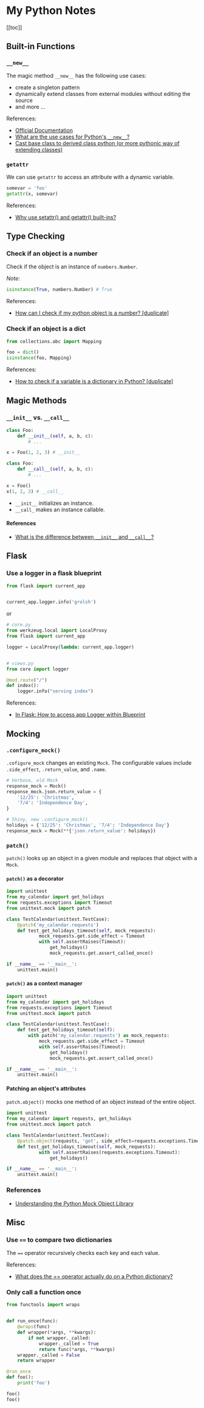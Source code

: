 # My Python Notes

[[toc]]

## Built-in Functions

### `__new__`

The magic method `__new__` has the following use cases:

- create a singleton pattern
- dynamically extend classes from external modules without editing the source
- and more ...

References:

- [Official Documentation](https://docs.python.org/3.7/reference/datamodel.html#object.__new__)
- [What are the use cases for Python's `__new__`?
](https://stackoverflow.com/questions/12835176/what-are-the-use-cases-for-pythons-new)
- [Cast base class to derived class python (or more pythonic way of extending classes)](https://stackoverflow.com/questions/3464061/cast-base-class-to-derived-class-python-or-more-pythonic-way-of-extending-class/4714744#4714744)

### `getattr`

We can use `getattr` to access an attribute with a dynamic variable.

```python
somevar = 'foo'
getattr(x, somevar)
```

References:

- [Why use setattr() and getattr() built-ins?](https://stackoverflow.com/a/19123719)

## Type Checking

### Check if an object is a number

Check if the object is an instance of `numbers.Number`.

_Note_:

```python
isinstance(True, numbers.Number) # True
```

References:

- [How can I check if my python object is a number? [duplicate]
](https://stackoverflow.com/questions/4187185/how-can-i-check-if-my-python-object-is-a-number)

### Check if an object is a dict

```python
from collections.abc import Mapping

foo = dict()
isinstance(foo, Mapping)
```

References:

- [How to check if a variable is a dictionary in Python? [duplicate]](https://stackoverflow.com/questions/25231989/how-to-check-if-a-variable-is-a-dictionary-in-python)

## Magic Methods

### `__init__` vs. `__call__`

```python
class Foo:
    def __init__(self, a, b, c):
        # ...

x = Foo(1, 2, 3) # __init__
```

```python
class Foo:
    def __call__(self, a, b, c):
        # ...

x = Foo()
x(1, 2, 3) # __call__
```

- `__init__` initializes an instance.
- `__call_` makes an instance callable.

#### References

- [What is the difference between `__init__` and `__call__`?](https://stackoverflow.com/questions/9663562/what-is-the-difference-between-init-and-call)

## Flask

### Use a logger in a flask blueprint

```python
from flask import current_app


current_app.logger.info('grolsh')
```

or

```python
# core.py
from werkzeug.local import LocalProxy
from flask import current_app

logger = LocalProxy(lambda: current_app.logger)


# views.py
from core import logger

@mod.route("/")
def index():
    logger.info("serving index")
```

References:

- [In Flask: How to access app Logger within Blueprint
](https://stackoverflow.com/questions/16994174/in-flask-how-to-access-app-logger-within-blueprint)

## Mocking

### `.configure_mock()`

`.cofigure_mock` changes an existing `Mock`. The configurable values include `.side_effect`, `.return_value`, and `.name`.

```python
# Verbose, old Mock
response_mock = Mock()
response_mock.json.return_value = {
    '12/25': 'Christmas',
    '7/4': 'Independence Day',
}

# Shiny, new .configure_mock()
holidays = {'12/25': 'Christmas', '7/4': 'Independence Day'}
response_mock = Mock(**{'json.return_value': holidays})
```

### `patch()`

`patch()` looks up an object in a given module and replaces that object with a `Mock`.

#### `patch()` as a decorator

```python
import unittest
from my_calendar import get_holidays
from requests.exceptions import Timeout
from unittest.mock import patch

class TestCalendar(unittest.TestCase):
    @patch('my_calendar.requests')
    def test_get_holidays_timeout(self, mock_requests):
            mock_requests.get.side_effect = Timeout
            with self.assertRaises(Timeout):
                get_holidays()
                mock_requests.get.assert_called_once()

if __name__ == '__main__':
    unittest.main()
```

#### `patch()` as a context manager

```python
import unittest
from my_calendar import get_holidays
from requests.exceptions import Timeout
from unittest.mock import patch

class TestCalendar(unittest.TestCase):
    def test_get_holidays_timeout(self):
        with patch('my_calendar.requests') as mock_requests:
            mock_requests.get.side_effect = Timeout
            with self.assertRaises(Timeout):
                get_holidays()
                mock_requests.get.assert_called_once()

if __name__ == '__main__':
    unittest.main()
```

#### Patching an object's attributes

`patch.object()` mocks one method of an object instead of the entire object.

```python
import unittest
from my_calendar import requests, get_holidays
from unittest.mock import patch

class TestCalendar(unittest.TestCase):
    @patch.object(requests, 'get', side_effect=requests.exceptions.Timeout)
    def test_get_holidays_timeout(self, mock_requests):
            with self.assertRaises(requests.exceptions.Timeout):
                get_holidays()

if __name__ == '__main__':
    unittest.main()
```

### References

- [Understanding the Python Mock Object Library](https://realpython.com/python-mock-library/)

## Misc

### Use `==` to compare two dictionaries

The `==` operator recursively checks each key and each value.

References:

- [What does the == operator actually do on a Python dictionary?](https://stackoverflow.com/questions/17217225/what-does-the-operator-actually-do-on-a-python-dictionary)

### Only call a function once

```python
from functools import wraps


def run_once(func):
    @wraps(func)
    def wrapper(*args, **kwargs):
        if not wrapper._called:
            wrapper._called = True
            return func(*args, **kwargs)
    wrapper._called = False
    return wrapper

@run_once
def foo():
    print('foo')

foo()
foo()
```
